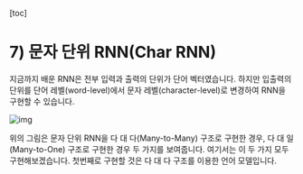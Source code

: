 [toc]

# 7) 문자 단위 RNN(Char RNN)

지금까지 배운 RNN은 전부 입력과 출력의 단위가 단어 벡터였습니다. 하지만 입출력의 단위를 단어 레벨(word-level)에서 문자 레벨(character-level)로 변경하여 RNN을 구현할 수 있습니다.

![img](https://wikidocs.net/images/page/48649/char_rnn1.PNG)

위의 그림은 문자 단위 RNN을 다 대 다(Many-to-Many) 구조로 구현한 경우, 다 대 일(Many-to-One) 구조로 구현한 경우 두 가지를 보여줍니다. 여기서는 이 두 가지 모두 구현해보겠습니다. 첫번째로 구현할 것은 다 대 다 구조를 이용한 언어 모델입니다.